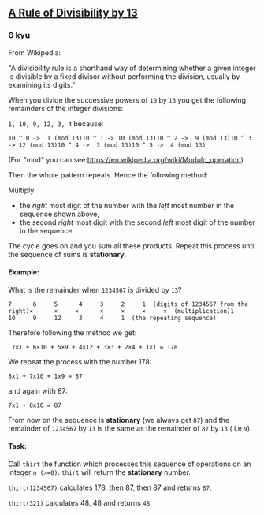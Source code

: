 <h2><a href=https://www.codewars.com/kata/564057bc348c7200bd0000ff/train/c target="_blank">A Rule of Divisibility by 13</a></h2><h3>6 kyu</h3><p>From Wikipedia:</p><p>"A divisibility rule is a shorthand way of determining whether a given integer is divisible by a fixed divisor without performing the division, usually by examining its digits."</p><p>When you divide the successive powers of <code>10</code> by <code>13</code> you get the following remainders of the integer divisions:  </p><p><code>1, 10, 9, 12, 3, 4</code> because:</p><pre><code>10 ^ 0 -&gt;  1 (mod 13)10 ^ 1 -&gt; 10 (mod 13)10 ^ 2 -&gt;  9 (mod 13)10 ^ 3 -&gt; 12 (mod 13)10 ^ 4 -&gt;  3 (mod 13)10 ^ 5 -&gt;  4 (mod 13)</code></pre><p>(For "mod" you can see:<a href="https://en.wikipedia.org/wiki/Modulo_operation" data-turbolinks="false" target="_blank">https://en.wikipedia.org/wiki/Modulo_operation</a>)</p><p>Then the whole pattern repeats. Hence the following method:</p><p>Multiply </p><ul><li>the <em>right</em> most digit of the number with the <em>left</em> most number in the sequence shown above, </li><li>the second <em>right</em> most digit with the second <em>left</em> most digit of the number in the sequence.</li></ul><p>The cycle goes on and you sum all these products. Repeat this process until the sequence of sums is <strong>stationary</strong>.</p><h4 id="example">Example:</h4><p>What is the remainder when <code>1234567</code> is divided by <code>13</code>?</p><pre><code>7      6     5      4     3     2     1  (digits of 1234567 from the right)×      ×     ×      ×     ×     ×     ×  (multiplication)1     10     9     12     3     4     1  (the repeating sequence)</code></pre><p>Therefore following the method we get:</p><p><code> 7×1 + 6×10 + 5×9 + 4×12 + 3×3 + 2×4 + 1×1 = 178</code> </p><p>We repeat the process with the number 178:</p><p><code>8x1 + 7x10 + 1x9 = 87</code></p><p>and again with 87:</p><p><code>7x1 + 8x10 = 87</code></p><p>From now on the sequence is <strong>stationary</strong> (we always get <code>87</code>) and the remainder of <code>1234567</code> by <code>13</code> is the same as the remainder of <code>87</code> by <code>13</code> ( i.e <code>9</code>).</p><h4 id="task">Task:</h4><p>Call <code>thirt</code> the function which processes this sequence of operations on an integer <code>n (&gt;=0)</code>. <code>thirt</code> will return the <strong>stationary</strong> number.</p><p><code>thirt(1234567)</code> calculates 178, then 87, then 87 and returns <code>87</code>.</p><p><code>thirt(321)</code> calculates 48, 48 and returns <code>48</code></p>